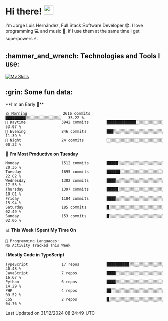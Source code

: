 <h1 align="left">
 <abc>
  <br>Hi there! <img src="https://user-images.githubusercontent.com/42378118/110234147-e3259600-7f4e-11eb-95be-0c4047144dea.gif" width="30"><br>
 </abc>
</h1>

I'm Jorge Luis Hernández, Full Stack Software Developer :sunglasses:. I love programming :computer: and music :musical_score:, if I use them at the same time I get superpowers :zap:. 


<h2 align="left">:hammer_and_wrench: Technologies and Tools I use:</h2>

[![My Skills](https://skillicons.dev/icons?i=js,ts,html,css,py,vue,react,next,nest,postgres,mysql)](https://skillicons.dev)

<h2 align="left">:grin: Some fun data:</h2>
<!--START_SECTION:waka-->
**I'm an Early 🐤** 

```text
🌞 Morning                2616 commits        █████████░░░░░░░░░░░░░░░░   35.22 % 
🌆 Daytime                3942 commits        █████████████░░░░░░░░░░░░   53.07 % 
🌃 Evening                846 commits         ███░░░░░░░░░░░░░░░░░░░░░░   11.39 % 
🌙 Night                  24 commits          ░░░░░░░░░░░░░░░░░░░░░░░░░   00.32 % 
```
📅 **I'm Most Productive on Tuesday** 

```text
Monday                   1512 commits        █████░░░░░░░░░░░░░░░░░░░░   20.36 % 
Tuesday                  1695 commits        ██████░░░░░░░░░░░░░░░░░░░   22.82 % 
Wednesday                1302 commits        ████░░░░░░░░░░░░░░░░░░░░░   17.53 % 
Thursday                 1397 commits        █████░░░░░░░░░░░░░░░░░░░░   18.81 % 
Friday                   1184 commits        ████░░░░░░░░░░░░░░░░░░░░░   15.94 % 
Saturday                 185 commits         █░░░░░░░░░░░░░░░░░░░░░░░░   02.49 % 
Sunday                   153 commits         █░░░░░░░░░░░░░░░░░░░░░░░░   02.06 % 
```


📊 **This Week I Spent My Time On** 

```text
💬 Programming Languages: 
No Activity Tracked This Week
```

**I Mostly Code in TypeScript** 

```text
TypeScript               17 repos            ██████████░░░░░░░░░░░░░░░   40.48 % 
JavaScript               7 repos             ████░░░░░░░░░░░░░░░░░░░░░   16.67 % 
Python                   6 repos             ████░░░░░░░░░░░░░░░░░░░░░   14.29 % 
PHP                      4 repos             ██░░░░░░░░░░░░░░░░░░░░░░░   09.52 % 
CSS                      2 repos             █░░░░░░░░░░░░░░░░░░░░░░░░   04.76 % 
```




 Last Updated on 31/12/2024 08:24:49 UTC
<!--END_SECTION:waka-->
